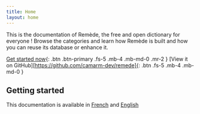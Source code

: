 ```yaml
---
title: Home
layout: home
---
```


This is the documentation of Remède, the free and open dictionary for everyone ! 
Browse the categories and learn how Remède is built and how you can reuse its database or enhance it. 


[Get started now](#getting-started){: .btn .btn-primary .fs-5 .mb-4 .mb-md-0 .mr-2 }
[View it on GitHub][https://github.com/camarm-dev/remede]{: .btn .fs-5 .mb-4 .mb-md-0 }


## Getting started

This documentation is available in [French]() and [English]()
